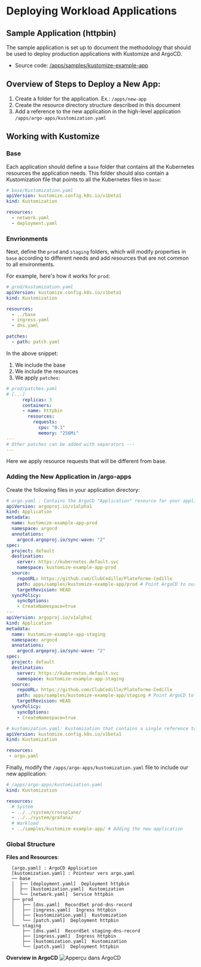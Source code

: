 # Deploying Workload Applications

## Sample Application (httpbin)

The sample application is set up to document the methodology that should be used to deploy production applications with Kustomize and ArgoCD.

- Source code: [/apps/samples/kustomize-example-app](https://github.com/ClubCedille/Plateforme-Cedille/tree/master/apps/samples/kustomize-example-app)

## Overview of Steps to Deploy a New App:

1. Create a folder for the application. Ex.: `/apps/new-app`
2. Create the resource directory structure described in this document
3. Add a reference to the new application in the high-level application `/apps/argo-apps/kustomization.yaml`

## Working with Kustomize

### Base

Each application should define a `base` folder that contains all the Kubernetes resources the application needs. This folder should also contain a Kustomization file that points to all the Kubernetes files in `base`:

```yaml
# base/Kustomization.yaml
apiVersion: kustomize.config.k8s.io/v1beta1
kind: Kustomization

resources:
  - network.yaml
  - deployment.yaml
```

### Envrionments

Next, define the `prod` and `staging` folders, which will modify properties in `base` according to different needs and add resources that are not common to all environments.

For example, here's how it works for `prod`:

```yaml
# prod/kustomization.yaml
apiVersion: kustomize.config.k8s.io/v1beta1
kind: Kustomization

resources:
  - ../base
  - ingress.yaml
  - dns.yaml

patches:
  - path: patch.yaml
```

In the above snippet:

1. We include the base
2. We include the resources
3. We apply `patches`:

```yaml
# prod/patches.yaml
# [...]
      replicas: 3
      containers:
      - name: httpbin
        resources:
          requests:
            cpu: "0.1"
            memory: "256Mi"
---
# Other patches can be added with separators ---
---
```

Here we apply resource requests that will be different from base.

### Adding the New Application in /argo-apps

Create the following files in your application directory:

```yaml
# argo.yaml : Contains the ArgoCD "Application" resource for your application
apiVersion: argoproj.io/v1alpha1
kind: Application
metadata:
  name: kustomize-example-app-prod
  namespace: argocd
  annotations:
    argocd.argoproj.io/sync-wave: "2"
spec:
  project: default
  destination:
    server: https://kubernetes.default.svc
    namespace: kustomize-example-app-prod
  source:
    repoURL: https://github.com/ClubCedille/Plateforme-Cedille
    path: apps/samples/kustomize-example-app/prod # Point ArgoCD to our subdirectory for the prod environment
    targetRevision: HEAD
  syncPolicy:
    syncOptions:
    - CreateNamespace=true
---
apiVersion: argoproj.io/v1alpha1
kind: Application
metadata:
  name: kustomize-example-app-staging
  namespace: argocd
  annotations:
    argocd.argoproj.io/sync-wave: "2"
spec:
  project: default
  destination:
    server: https://kubernetes.default.svc
    namespace: kustomize-example-app-staging
  source:
    repoURL: https://github.com/ClubCedille/Plateforme-Cedille
    path: apps/samples/kustomize-example-app/staging # Point ArgoCD to our subdirectory for the staging environment
    targetRevision: HEAD
  syncPolicy:
    syncOptions:
    - CreateNamespace=true
```

```yaml
# kustomization.yaml: Kustomization that contains a single reference to the above argo.yaml
apiVersion: kustomize.config.k8s.io/v1beta1
kind: Kustomization

resources:
 - argo.yaml
```

Finally, modify the `/apps/argo-apps/kustomization.yaml` file to include our new application:

```yaml
# /apps/argo-apps/kustomization.yaml
kind: Kustomization

resources:
  # System
  - ../../system/crossplane/
  - ../../system/grafana/
  # Workload
  - ../samples/kustomize-example-app/ # Adding the new application
```

### Global Structure

**Files and Resources**:

```less
  [argo.yaml] : ArgoCD Application
  [kustomization.yaml] : Pointeur vers argo.yaml
  ── base
  │  ├── [deployment.yaml]  Deployment httpbin
  │  ├── [kustomization.yaml]  Kustomization
  │  └── [network.yaml]  Service httpbin
  ├── prod
  │   ├── [dns.yaml]  RecordSet prod-dns-record
  │   ├── [ingress.yaml]  Ingress httpbin
  │   ├── [kustomization.yaml]  Kustomization
  │   └── [patch.yaml]  Deployment httpbin
  └── staging
      ├── [dns.yaml]  RecordSet staging-dns-record
      ├── [ingress.yaml]  Ingress httpbin
      ├── [kustomization.yaml]  Kustomization
      └── [patch.yaml]  Deployment httpbin
```

**Overview in ArgoCD**
![Apperçu dans ArgoCD](img/argocd-kustomize-example-app.png)
